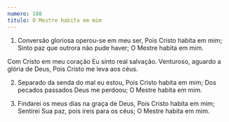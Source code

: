 ```yaml
---
numero: 188
titulo: O Mestre habita em mim
---
```

1. Conversão gloriosa operou-se em meu ser,
Pois Cristo habita em mim;
Sinto paz que outrora não pude haver;
O Mestre habita em mim.

Com Cristo em meu coração
Eu sinto real salvação.
Venturoso, aguardo a glória de Deus,
Pois Cristo me leva aos céus.

2. Separado da senda do mal eu estou,
Pois Cristo habita em mim;
Dos pecados passados Deus me perdoou;
O Mestre habita em mim.

3. Findarei os meus dias na graça de Deus,
Pois Cristo habita em mim;
Sentirei Sua paz, pois ireis para os céus;
O Mestre habita em mim.
